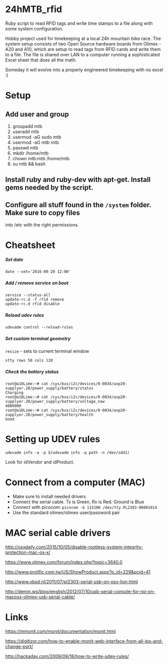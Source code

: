 24hMTB_rfid
===========

Ruby script to read RFID tags and write time stamps to a file along with some system configuration.

Hobby project used for timekeeping at a local 24h mountain bike race. The system setup consists of two Open Source hardware boards from Olimex - A20 and A10, which are setup to read tags from RFID cards and write them to a file. The file is shared over LAN to a computer running a sophisticated Excel sheet that does all the math.

Someday it will evolve into a properly engineered timekeeping with no excel :)

# Setup

## Add user and group
1. groupadd mtb
2. useradd mtb
2. usermod -aG sudo mtb
2. usermod -aG mtb mtb
3. passwd mtb
3. mkdir /home/mtb
4. chown mtb:mtb /home/mtb
5. su mtb && bash

## Install ruby and ruby-dev with apt-get. Install gems needed by the script.

## Configure all stuff found in the `/system` folder. Make sure to copy files
into /etc with the right permissions.





# Cheatsheet

##### Set date

`date --set='2016-09-20 12:00'`

##### Add / remove service on boot

```
service --status-all
update-rc.d -f rfid remove
update-rc.d rfid disable
```


##### Reload udev rules

`udevadm control --reload-rules`

##### Set custom terminal geometry

`resize` - sets to current terminal window

`stty rows 50 cols 120`

##### Check the battery status

```
root@a10Lime:~# cat /sys/bus/i2c/devices/0-0034/axp20-supplyer.28/power_supply/battery/status
Charging
root@a10Lime:~# cat /sys/bus/i2c/devices/0-0034/axp20-supplyer.28/power_supply/battery/voltage_now
4086000
root@a10Lime:~# cat /sys/bus/i2c/devices/0-0034/axp20-supplyer.28/power_supply/battery/health
Good
```

# Setting up UDEV rules
`udevadm info -a -p $(udevadm info -q path -n /dev/sdd1)`

Look for idVendor and idProduct.

# Connect from a computer (MAC)
- Make sure to install needed drivers
- Connect the serial cable. Tx is Green, Rx is Red. Ground is Blue
- Connect with picocom: `picocom -b 115200 /dev/tty.PL2303-00001014`
- Use the standard olimex/olimex user/password pair

# MAC serial cable drivers

http://osxdaily.com/2015/10/05/disable-rootless-system-integrity-protection-mac-os-x/

https://www.olimex.com/forum/index.php?topic=3640.0

http://www.prolific.com.tw/US/ShowProduct.aspx?p_id=229&pcid=41

http://www.xbsd.nl/2011/07/pl2303-serial-usb-on-osx-lion.html

http://demin.ws/blog/english/2012/07/10/usb-serial-console-for-rpi-on-macosx-olimex-usb-serial-cable/

# Links

https://mmonit.com/monit/documentation/monit.html

https://digitizor.com/how-to-enable-monit-web-interface-from-all-ips-and-change-port/

http://hackaday.com/2009/09/18/how-to-write-udev-rules/
